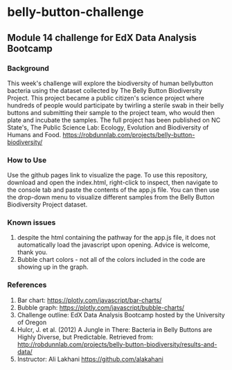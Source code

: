 # belly-button-challenge
## Module 14 challenge for EdX Data Analysis Bootcamp

### Background
This week's challenge will explore the biodiversity of human bellybutton bacteria using the dataset collected by The Belly Button Biodiversity Project. This project became a public citizen's science project where hundreds of people would participate by twirling a sterile swab in their belly buttons and submitting their sample to the project team, who would then plate and incubate the samples. The full project has been published on NC State's, The Public Science Lab: Ecology, Evolution and Biodiversity of Humans and Food. https://robdunnlab.com/projects/belly-button-biodiversity/ 

### How to Use
Use the github pages link to visualize the page. To use this repository, download and open the index.html, right-click to inspect, then navigate to the console tab and paste the contents of the app.js file. You can then use the drop-down menu to visualize different samples from the Belly Button Biodiversity Project dataset. 

### Known issues
1. despite the html containing the pathway for the app.js file, it does not automatically load the javascript upon opening. Advice is welcome, thank you.
2. Bubble chart colors - not all of the colors included in the code are showing up in the graph.

### References
1. Bar chart: https://plotly.com/javascript/bar-charts/
2. Bubble graph: https://plotly.com/javascript/bubble-charts/
3. Challenge outline: EdX Data Analysis Bootcamp hosted by the University of Oregon
4. Hulcr, J. et al. (2012) A Jungle in There: Bacteria in Belly Buttons are Highly Diverse, but Predictable. Retrieved from: http://robdunnlab.com/projects/belly-button-biodiversity/results-and-data/
5. Instructor: Ali Lakhani https://github.com/alakahani
